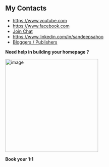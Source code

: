 ## My Contacts
- https://www.youtube.com
- https://www.facebook.com
- [Join Chat](https://discord.gg/hEw7kbwu)
- https://www.linkedin.com/in/sandeepsahoo
- [Bloggers / Publishers](https://topmate.io/ersandeep/644263)

**Need help in building your homepage ?**

  <a href="https://topmate.io/ersandeep/396579" target="_blank">
    <img width="294" alt="image" src="https://github.com/sandipsahoo2k2/my/assets/5547869/c86cbcfc-ae0e-4105-8dee-bb25b3e32a2c">
  </a>
  
  **Book your 1:1**
